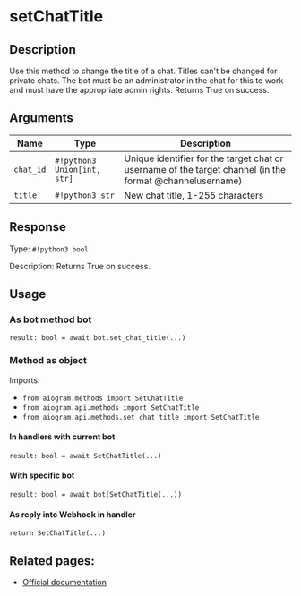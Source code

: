 # setChatTitle

## Description

Use this method to change the title of a chat. Titles can't be changed for private chats. The bot must be an administrator in the chat for this to work and must have the appropriate admin rights. Returns True on success.


## Arguments

| Name | Type | Description |
| - | - | - |
| `chat_id` | `#!python3 Union[int, str]` | Unique identifier for the target chat or username of the target channel (in the format @channelusername) |
| `title` | `#!python3 str` | New chat title, 1-255 characters |



## Response

Type: `#!python3 bool`

Description: Returns True on success.


## Usage


### As bot method bot

```python3
result: bool = await bot.set_chat_title(...)
```

### Method as object

Imports:

- `from aiogram.methods import SetChatTitle`
- `from aiogram.api.methods import SetChatTitle`
- `from aiogram.api.methods.set_chat_title import SetChatTitle`

#### In handlers with current bot
```python3
result: bool = await SetChatTitle(...)
```

#### With specific bot
```python3
result: bool = await bot(SetChatTitle(...))
```
#### As reply into Webhook in handler
```python3
return SetChatTitle(...)
```



## Related pages:

- [Official documentation](https://core.telegram.org/bots/api#setchattitle)
